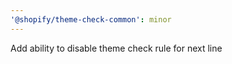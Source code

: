 ```yaml
---
'@shopify/theme-check-common': minor
---
```


Add ability to disable theme check rule for next line
